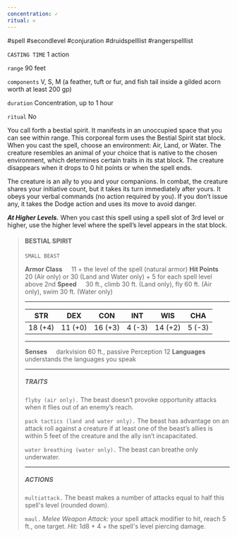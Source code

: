 ```yaml
---
concentration: ✓
ritual: 𐄂
---
```

#spell #secondlevel #conjuration #druidspelllist #rangerspelllist

`CASTING TIME`
1 action

`range`
90 feet

`components`
V, S, M (a feather, tuft or fur, and fish tail inside a gilded acorn worth at least 200 gp)

`duration`
Concentration, up to 1 hour

`ritual`
No

You call forth a bestial spirit. It manifests in an unoccupied space that you can see within range. This corporeal form uses the Bestial Spirit stat block. When you cast the spell, choose an environment: Air, Land, or Water. The creature resembles an animal of your choice that is native to the chosen environment, which determines certain traits in its stat block. The creature disappears when it drops to 0 hit points or when the spell ends.

The creature is an ally to you and your companions. In combat, the creature shares your initiative count, but it takes its turn immediately after yours. It obeys your verbal commands (no action required by you). If you don’t issue any, it takes the Dodge action and uses its move to avoid danger.

**_At Higher Levels._** When you cast this spell using a spell slot of 3rd level or higher, use the higher level where the spell’s level appears in the stat block.

> #### BESTIAL SPIRIT
> `SMALL BEAST`
> 
> **Armor Class**$\quad$ 11 + the level of the spell (natural armor)
> **Hit Points**$\quad$ 20 (Air only) or 30 (Land and Water only) + 5 for each spell level above 2nd
> **Speed**$\quad$ 30 ft., climb 30 ft. (Land only), fly 60 ft. (Air only), swim 30 ft. (Water only)
> <hr>
> 
> | **STR** | **DEX** | **CON** | **INT** | **WIS** | **CHA** |
> | :---: | :---: | :---: | :---: | :---: | :---: |
> | 18 (+4) | 11 (+0) | 16 (+3) | 4 (-3) | 14 (+2) | 5 (-3) |
> 
> <hr>
> 
> **Senses**$\quad$ darkvision 60 ft., passive Perception 12
> **Languages**$\quad$ understands the languages you speak
> 
> <hr>
> 
> ##### TRAITS
> `flyby (air only).` The beast doesn’t provoke opportunity attacks when it flies out of an enemy’s reach.
> 
> `pack tactics (land and water only).` The beast has advantage on an attack roll against a creature if at least one of the beast’s allies is within 5 feet of the creature and the ally isn’t incapacitated.
> 
> `water breathing (water only).` The beast can breathe only underwater.
> <hr>
> 
> ##### ACTIONS
> `multiattack.` The beast makes a number of attacks equal to half this spell's level (rounded down).
> 
> `maul.` *Melee Weapon Attack:* your spell attack modifier to hit, reach 5 ft., one target. *Hit:* 1d8 + 4 + the spell's level piercing damage.